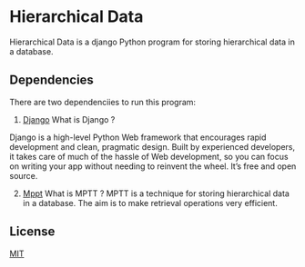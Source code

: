 # Hierarchical Data

Hierarchical Data is a django Python program for storing hierarchical data in a database.

## Dependencies

There are two dependenciies to run this program:  

1) [Django](https://pip.pypa.io/en/stable/)
What is Django ?

Django is a high-level Python Web framework that encourages rapid development and clean, pragmatic design. Built by experienced developers, it takes care of much of the hassle of Web development, so you can focus on writing your app without needing to reinvent the wheel. It’s free and open source.

2) [Mppt](https://www.djangoproject.com/)
What is MPTT ?
MPTT is a technique for storing hierarchical data in a database. The aim is to make retrieval operations very efficient.


## License
[MIT](https://choosealicense.com/licenses/mit/)
